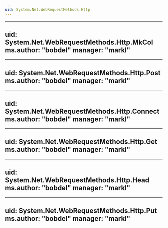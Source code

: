 ```yaml
---
uid: System.Net.WebRequestMethods.Http
---
```


---
uid: System.Net.WebRequestMethods.Http.MkCol
ms.author: "bobdel"
manager: "markl"
---

---
uid: System.Net.WebRequestMethods.Http.Post
ms.author: "bobdel"
manager: "markl"
---

---
uid: System.Net.WebRequestMethods.Http.Connect
ms.author: "bobdel"
manager: "markl"
---

---
uid: System.Net.WebRequestMethods.Http.Get
ms.author: "bobdel"
manager: "markl"
---

---
uid: System.Net.WebRequestMethods.Http.Head
ms.author: "bobdel"
manager: "markl"
---

---
uid: System.Net.WebRequestMethods.Http.Put
ms.author: "bobdel"
manager: "markl"
---
